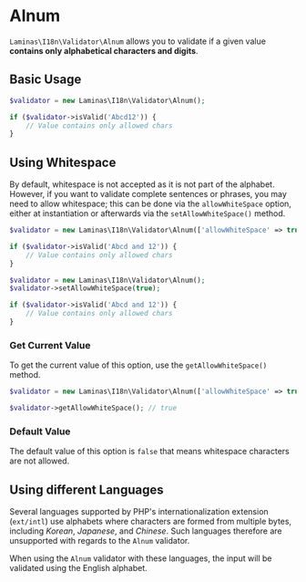 # Alnum

`Laminas\I18n\Validator\Alnum` allows you to validate if a given value
**contains only alphabetical characters and digits**.

## Basic Usage

```php
$validator = new Laminas\I18n\Validator\Alnum();

if ($validator->isValid('Abcd12')) {
    // Value contains only allowed chars
}
```

## Using Whitespace

By default, whitespace is not accepted as it is not part of the alphabet.
However, if you want to validate complete sentences or phrases, you may need to
allow whitespace; this can be done via the `allowWhiteSpace` option, either at
instantiation or afterwards via the `setAllowWhiteSpace()` method.  

```php fct_label="Constructor Usage"
$validator = new Laminas\I18n\Validator\Alnum(['allowWhiteSpace' => true]);

if ($validator->isValid('Abcd and 12')) {
    // Value contains only allowed chars
}
```

```php fct_label="Setter Usage"
$validator = new Laminas\I18n\Validator\Alnum();
$validator->setAllowWhiteSpace(true);

if ($validator->isValid('Abcd and 12')) {
    // Value contains only allowed chars
}
```

### Get Current Value

To get the current value of this option, use the `getAllowWhiteSpace()` method.

```php
$validator = new Laminas\I18n\Validator\Alnum(['allowWhiteSpace' => true]);

$validator->getAllowWhiteSpace(); // true
```

### Default Value

The default value of this option is `false` that means whitespace characters are
not allowed.

## Using different Languages

Several languages supported by PHP's internationalization extension (`ext/intl`)
use alphabets where characters are formed from multiple bytes, including
*Korean*, *Japanese*, and *Chinese*. Such languages therefore are unsupported
with regards to the `Alnum` validator.

When using the `Alnum` validator with these languages, the input will be
validated using the English alphabet.
